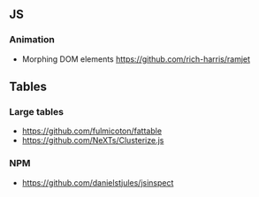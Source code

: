 

## JS

### Animation

* Morphing DOM elements https://github.com/rich-harris/ramjet

## Tables

### Large tables

* https://github.com/fulmicoton/fattable
* https://github.com/NeXTs/Clusterize.js


### NPM

* https://github.com/danielstjules/jsinspect
